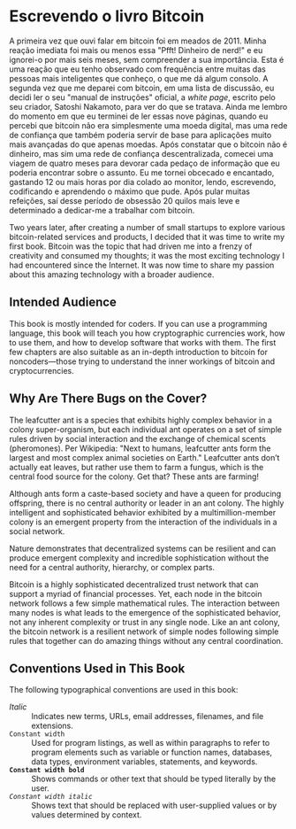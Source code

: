 # Escrevendo o livro Bitcoin

A primeira vez que ouvi falar em bitcoin foi em meados de 2011. Minha reação imediata foi mais ou menos essa "Pfft! Dinheiro de nerd!" e eu ignorei-o por mais seis meses, sem compreender a sua importância. Esta é uma reação que eu tenho observado com frequência entre muitas das pessoas mais inteligentes que conheço, o que me dá algum consolo. A segunda vez que me deparei com bitcoin, em uma lista de discussão, eu decidi ler o seu "manual de instruções" oficial, a _white page_, escrito pelo seu criador, Satoshi Nakamoto, para ver do que se tratava. Ainda me lembro do momento em que eu terminei de ler essas nove páginas, quando eu percebi que bitcoin não era simplesmente uma moeda digital, mas uma rede de confiança que também poderia servir de base para aplicações muito mais avançadas do que apenas moedas. Após constatar que o bitcoin não é dinheiro, mas sim uma rede de confiança descentralizada, comecei uma viagem de quatro meses para devorar cada pedaço de informação que eu poderia encontrar sobre o assunto. Eu me tornei obcecado e encantado, gastando 12 ou mais horas por dia colado ao monitor, lendo, escrevendo, codificando e aprendendo o máximo que pude. Após pular muitas refeições, saí desse período de obsessão 20 quilos mais leve e determinado a dedicar-me a trabalhar com bitcoin.

Two years later, after creating a number of small startups to explore various bitcoin-related services and products, I decided that it was time to write my first book. Bitcoin was the topic that had driven me into a frenzy of creativity and consumed my thoughts; it was the most exciting technology I had encountered since the Internet. It was now time to share my passion about this amazing technology with a broader audience.

## Intended Audience

This book is mostly intended for coders. If you can use a programming language, this book will teach you how cryptographic currencies work, how to use them, and how to develop software that works with them. The first few chapters are also suitable as an in-depth introduction to bitcoin for noncoders—those trying to understand the inner workings of bitcoin and cryptocurrencies.

## Why Are There Bugs on the Cover?

The leafcutter ant is a species that exhibits highly complex behavior in a colony super-organism, but each individual ant operates on a set of simple rules driven by social interaction and the exchange of chemical scents (pheromones). Per Wikipedia: "Next to humans, leafcutter ants form the largest and most complex animal societies on Earth." Leafcutter ants don’t actually eat leaves, but rather use them to farm a fungus, which is the central food source for the colony. Get that? These ants are farming!

Although ants form a caste-based society and have a queen for producing offspring, there is no central authority or leader in an ant colony. The highly intelligent and sophisticated behavior exhibited by a multimillion-member colony is an emergent property from the interaction of the individuals in a social network.

Nature demonstrates that decentralized systems can be resilient and can produce emergent complexity and incredible sophistication without the need for a central authority, hierarchy, or complex parts.

Bitcoin is a highly sophisticated decentralized trust network that can support a myriad of financial processes. Yet, each node in the bitcoin network follows a few simple mathematical rules. The interaction between many nodes is what leads to the emergence of the sophisticated behavior, not any inherent complexity or trust in any single node. Like an ant colony, the bitcoin network is a resilient network of simple nodes following simple rules that together can do amazing things without any central coordination.

## Conventions Used in This Book

The following typographical conventions are used in this book:

<dl>
<dt><span class="term">
<em>Italic</em>
</span></dt>
<dd>
Indicates new terms, URLs, email addresses, filenames, and file extensions.
</dd>
<dt><span class="term">
<code class="literal">Constant width</code>
</span></dt>
<dd>
Used for program listings, as well as within paragraphs to refer to program elements such as variable or function names, databases, data types, environment variables, statements, and keywords.
</dd>
<dt><span class="term">
<span class="strong"><strong><code class="literal">Constant width bold</code></strong></span>
</span></dt>
<dd>
Shows commands or other text that should be typed literally by the user.
</dd>
<dt><span class="term">
<span class="emphasis"><em><code class="literal">Constant width italic</code></em></span>
</span></dt>
<dd>
Shows text that should be replaced with user-supplied values or by values determined by context.
</dd>
</dl>